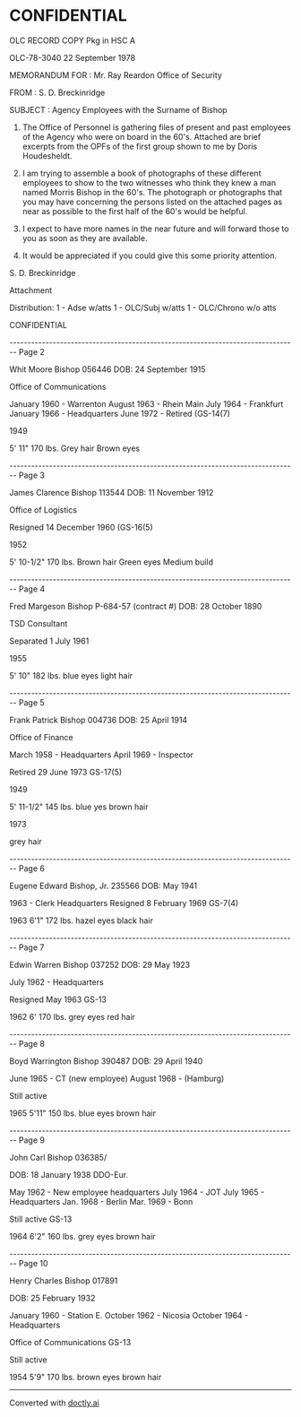 # CONFIDENTIAL

OLC RECORD COPY
Pkg in HSC A

OLC-78-3040
22 September 1978

MEMORANDUM FOR : Mr. Ray Reardon
Office of Security

FROM : S. D. Breckinridge

SUBJECT : Agency Employees with the Surname of Bishop

1. The Office of Personnel is gathering files of present and past employees of the Agency who were on board in the 60's. Attached are brief excerpts from the OPFs of the first group shown to me by Doris Houdesheldt.

2. I am trying to assemble a book of photographs of these different employees to show to the two witnesses who think they knew a man named Morris Bishop in the 60's. The photograph or photographs that you may have concerning the persons listed on the attached pages as near as possible to the first half of the 60's would be helpful.

3. I expect to have more names in the near future and will forward those to you as soon as they are available.

4. It would be appreciated if you could give this some priority attention.

S. D. Breckinridge

Attachment

Distribution:
1 - Adse w/atts
1 - OLC/Subj w/atts
1 - OLC/Chrono w/o atts

CONFIDENTIAL


-------------------------------------------------------------------------------- Page 2

Whit Moore Bishop
056446
DOB: 24 September 1915

Office of Communications

January 1960 - Warrenton
August 1963 - Rhein Main
July 1964 - Frankfurt
January 1966 - Headquarters
June 1972 - Retired (GS-14(7)

1949

5' 11"
170 lbs.
Grey hair
Brown eyes


-------------------------------------------------------------------------------- Page 3

James Clarence Bishop
113544
DOB: 11 November 1912

Office of Logistics

Resigned 14 December 1960 (GS-16(5)

1952

5' 10-1/2"
170 lbs.
Brown hair
Green eyes
Medium build


-------------------------------------------------------------------------------- Page 4

Fred Margeson Bishop
P-684-57 (contract #)
DOB: 28 October 1890

TSD Consultant

Separated 1 July 1961

1955

5' 10"
182 lbs.
blue eyes
light hair


-------------------------------------------------------------------------------- Page 5

Frank Patrick Bishop
004736
DOB: 25 April 1914

Office of Finance

March 1958 - Headquarters
April 1969 - Inspector

Retired 29 June 1973 GS-17(5)

1949

5' 11-1/2"
145 lbs.
blue yes
brown hair

1973

grey hair


-------------------------------------------------------------------------------- Page 6

Eugene Edward Bishop, Jr.
235566
DOB: May 1941

1963 - Clerk Headquarters
Resigned 8 February 1969 GS-7(4)

1963
6'1"
172 lbs.
hazel eyes
black hair


-------------------------------------------------------------------------------- Page 7

Edwin Warren Bishop
037252
DOB: 29 May 1923

July 1962 - Headquarters

Resigned May 1963 GS-13

1962
6'
170 lbs.
grey eyes
red hair


-------------------------------------------------------------------------------- Page 8

Boyd Warrington Bishop
390487
DOB: 29 April 1940

June 1965 - CT (new employee)
August 1968 - (Hamburg)

Still active

1965
5'11"
150 lbs.
blue eyes
brown hair


-------------------------------------------------------------------------------- Page 9

John Carl Bishop
036385/

DOB: 18 January 1938
DDO-Eur.

May 1962 - New employee headquarters
July 1964 - JOT
July 1965 - Headquarters
Jan. 1968 - Berlin
Mar. 1969 - Bonn

Still active GS-13

1964
6'2"
160 lbs.
grey eyes
brown hair


-------------------------------------------------------------------------------- Page 10

Henry Charles Bishop
017891

DOB: 25 February 1932

January 1960 - Station E.
October 1962 - Nicosia
October 1964 - Headquarters

Office of Communications GS-13

Still active

1954
5'9"
170 lbs.
brown eyes
brown hair


---
Converted with [doctly.ai](https://doctly.ai)